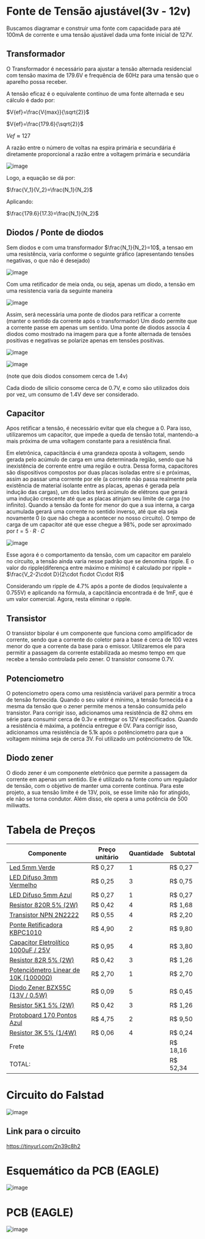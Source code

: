 
# Fonte de Tensão ajustável(3v - 12v)

Buscamos diagramar e construir uma fonte com capacidade para até 100mA de corrente e uma tensão ajustável dada uma fonte inicial de 127V.






## Transformador

O Transformador é necessário para ajustar a tensão alternada residencial com tensão maxima de 179.6V e frequência de 60Hz para uma tensão que o aparelho possa receber.

A tensão eficaz é o equivalente contínuo de uma fonte alternada e seu cálculo é dado por:  

$V{ef}=\frac{V{max}}{\sqrt{2}}$

$V{ef}=\frac{179.6}{\sqrt{2}}$

$V{ef}\approx127$

A razão entre o número de voltas na espira primária e secundária é diretamente proporcional a razão entre a voltagem primária e secundária 

![image](https://github.com/pedrohfsilva/trabalho-de-eletronica/assets/128495824/1f843eb6-1e2e-46d0-9f88-eb5aba02f8c8)


Logo, a equação se dá por:

$\frac{V_1}{V_2}=\frac{N_1}{N_2}$

Aplicando:

$\frac{179.6}{17.3}=\frac{N_1}{N_2}$

## Diodos / Ponte de diodos

Sem diodos e com uma transformador $\frac{N_1}{N_2}=10$, a tensao em uma resistência, varia conforme o seguinte gráfico (apresentando tensões negativas, o que não é desejado)

![image](https://github.com/pedrohfsilva/trabalho-de-eletronica/assets/128495824/8dba6314-f129-4f2b-b983-e84d2f787b04)

Com uma retificador de meia onda, ou seja, apenas um diodo, a tensão em uma resistencia varia da seguinte maneira

![image](https://github.com/pedrohfsilva/trabalho-de-eletronica/assets/128495824/bcdb7ee7-a130-4338-96fd-8f611e7a08c7)

Assim, será necessária uma ponte de diodos para retificar a corrente (manter o sentido da corrente após o transformador)
Um diodo permite que a corrente passe em apenas um sentido. Uma ponte de diodos associa 4 diodos como mostrado na imagem para que a fonte alternada de tensões positivas e negativas se polarize apenas em tensões positivas.

![image](https://github.com/pedrohfsilva/trabalho-de-eletronica/assets/128495824/e82fc914-da09-455a-b5ef-d3aa6a5a751c)

![image](https://github.com/pedrohfsilva/trabalho-de-eletronica/assets/128495824/c2eb18fb-68f5-42f5-aa4a-363e8e6bfe75)

(note que dois diodos consomem cerca de 1.4v)

Cada diodo de sílicio consome cerca de 0.7V, e como são utilizados dois por vez, um consumo de 1.4V deve ser considerado. 

## Capacitor

Apos retificar a tensão, é necessário evitar que ela chegue a 0. Para isso, utilizaremos um capacitor, que impede a queda de tensão total, mantendo-a mais próxima de uma voltagem constante para a resistência final.

Em eletrônica, capacitância é uma grandeza oposta à voltagem, sendo gerada pelo acúmulo de carga em uma determinada região, sendo que há inexistência de corrente entre uma região e outra. 
Dessa forma, capacitores são dispositivos compostos por duas placas isoladas entre si e próximas, assim ao passar uma corrente por ele (a corrente não passa realmente pela existência de material isolante entre as placas, apenas é gerada pela indução das cargas), um dos lados terá acúmulo de elétrons que gerará uma indução crescente até que as placas atinjam seu limite de carga (no infinito). Quando a tensão da fonte for menor do que a sua interna, a carga acumulada gerará uma corrente no sentido inverso, até que ela seja novamente 0 (o que não chega a acontecer no nosso circuito).
O tempo de carga de um capacitor até que esse chegue a 98%, pode ser aproximado por $t=5\cdot R\cdot C$

![image](https://github.com/pedrohfsilva/trabalho-de-eletronica/assets/128495824/8ad8f747-13f5-4e99-9d3e-3284eff435e2)

Esse agora é o comportamento da tensão, com um capacitor em paralelo no circuito, a tensão ainda varia nesse padrão que se denomina ripple. E o valor do ripple(diferença entre máximo e mínimo) é calculado por ripple = $\frac{V_2-2\cdot D}{2\cdot f\cdot C\cdot R}$

Considerando um ripple de 4.7% após a ponte de diodos (equivalente a 0.755V) e aplicando na fórmula, a capcitância encontrada é de 1mF, que é um valor comercial.
Agora, resta eliminar o ripple.

## Transistor

O transistor bipolar é um componente que funciona como amplificador de corrente, sendo que a corrente do coletor para a base é cerca de 100 vezes menor do que a corrente da base para o emissor.
Utilizaremos ele para permitir a passagem da corrente estabilizada ao mesmo tempo em que recebe a tensão controlada pelo zener. O transistor consome 0.7V.

## Potenciometro

O potenciometro opera como uma resistência variável para permitir a troca de tensão fornecida. Quando o seu valor é mínimo, a tensão fornecida é a mesma da tensão que o zener permite menos a tensão consumida pelo transistor. Para corrigir isso, adicionamos uma resistência de 82 ohms em série para consumir cerca de 0.3v e entregar os 12V especificados.
Quando a resistência é máxima, a potência entregue é 0V. Para corrigir isso, adicionamos uma resistência de 5.1k após o potênciometro para que a voltagem mínima seja de cerca 3V.
Foi utilizado um potênciometro de 10k.

## Diodo zener

O diodo zener é um componente eletrônico que permite a passagem da corrente em apenas um sentido. Ele é utilizado na fonte como um regulador de tensão, com o objetivo de manter uma corrente contínua. Para este projeto, a sua tensão limite é de 13V, pois, se esse limite não for atingido, ele não se torna condutor. Além disso, ele opera a uma potência de 500 miliwatts.





# Tabela de Preços

|Componente|Preço unitário|Quantidade|Subtotal
|---|---|---|---|
[Led 5mm Verde](https://www.baudaeletronica.com.br/produto/led-difuso-5mm-verde)|R$ 0,27|1|R$ 0,27
[LED Difuso 3mm Vermelho](https://www.baudaeletronica.com.br/produto/led-difuso-3mm-vermelho)|R$ 0,25|3|R$ 0,75
[LED Difuso 5mm Azul](https://www.baudaeletronica.com.br/produto/led-difuso-5mm-azul)|R$ 0,27|1|R$ 0,27
[Resistor 820R 5% (2W)](https://www.baudaeletronica.com.br/produto/resistor-820r-5-2w.html)|R$ 0,42|4|R$ 1,68
[Transistor NPN 2N2222](https://www.baudaeletronica.com.br/produto/transistor-npn-2n2222.html)|R$ 0,55|4|R$ 2,20
[Ponte Retificadora KBPC1010](https://www.baudaeletronica.com.br/produto/ponte-retificadora-kbpc1010.html)|R$ 4,90|2|R$ 9,80
[Capacitor Eletrolítico 1000uF / 25V](https://www.baudaeletronica.com.br/produto/capacitor-eletrolitico-1000uf-25v-105c.html)|R$ 0,95|4|R$ 3,80
[Resistor 82R 5% (2W)](https://www.baudaeletronica.com.br/produto/resistor-82r-5-2w.html)|R$ 0,42|3|R$ 1,26
[Potenciômetro Linear de 10K (10000Ω)](https://www.baudaeletronica.com.br/produto/potenciometro-linear-de-10k-10000.html)|R$ 2,70|1|R$ 2,70
[Diodo Zener BZX55C (13V / 0.5W)](https://www.baudaeletronica.com.br/produto/diodo-zener-bzx55c-13v-05w.html)|R$ 0,09|5|R$ 0,45
[Resistor 5K1 5% (2W)](https://www.baudaeletronica.com.br/produto/resistor-5k1-5-2w.html)|R$ 0,42|3|R$ 1,26
[Protoboard 170 Pontos Azul](https://www.baudaeletronica.com.br/produto/protoboard-170-pontos-azul.html)|R$ 4,75|2|R$ 9,50
[Resistor 3K 5% (1/4W)](https://www.baudaeletronica.com.br/produto/resistor-3k-5-14w.html)|R$ 0,06|4|R$ 0,24
Frete|||R$ 18,16
TOTAL:|||R$ 52,34

# Circuito do Falstad
![image](https://github.com/pedrohfsilva/trabalho-de-eletronica/blob/main/Imagens/falstad.PNG)

## Link para o circuito
https://tinyurl.com/2n39c8h2

# Esquemático da PCB (EAGLE)
![image](https://github.com/pedrohfsilva/trabalho-de-eletronica/blob/main/Imagens/esquematico.PNG)

# PCB (EAGLE)
![image](https://github.com/pedrohfsilva/trabalho-de-eletronica/blob/main/Imagens/PCB.PNG)



